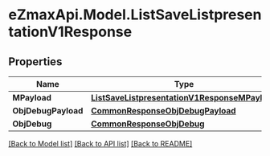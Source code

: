 
# eZmaxApi.Model.ListSaveListpresentationV1Response

## Properties

Name | Type | Description | Notes
------------ | ------------- | ------------- | -------------
**MPayload** | [**ListSaveListpresentationV1ResponseMPayload**](ListSaveListpresentationV1ResponseMPayload.md) |  | 
**ObjDebugPayload** | [**CommonResponseObjDebugPayload**](CommonResponseObjDebugPayload.md) |  | [optional] 
**ObjDebug** | [**CommonResponseObjDebug**](CommonResponseObjDebug.md) |  | [optional] 

[[Back to Model list]](../README.md#documentation-for-models)
[[Back to API list]](../README.md#documentation-for-api-endpoints)
[[Back to README]](../README.md)

